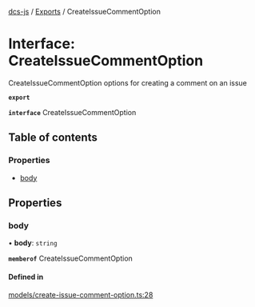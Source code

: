 [dcs-js](../README.md) / [Exports](../modules.md) / CreateIssueCommentOption

# Interface: CreateIssueCommentOption

CreateIssueCommentOption options for creating a comment on an issue

**`export`**

**`interface`** CreateIssueCommentOption

## Table of contents

### Properties

- [body](CreateIssueCommentOption.md#body)

## Properties

### <a id="body" name="body"></a> body

• **body**: `string`

**`memberof`** CreateIssueCommentOption

#### Defined in

[models/create-issue-comment-option.ts:28](https://github.com/unfoldingWord/dcs-js/blob/dd84989/models/create-issue-comment-option.ts#L28)
